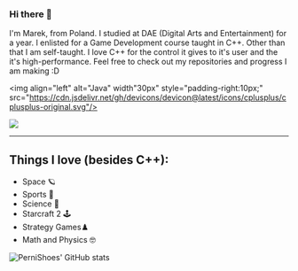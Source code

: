 ### Hi there 👋

I'm Marek, from Poland. I studied at DAE (Digital Arts and Entertainment) for a year. I enlisted for a Game Development course taught in C++. Other than that I am self-taught. 
I love C++ for the control it gives to it's user and the it's high-performance. Feel free to check out my repositories and progress I am making :D

<img align="left" alt="Java" width"30px" style="padding-right:10px;" src="https://cdn.jsdelivr.net/gh/devicons/devicon@latest/icons/cplusplus/cplusplus-original.svg"/>
 
<img src="https://cdn.jsdelivr.net/gh/devicons/devicon@latest/icons/cplusplus/cplusplus-original.svg" />
                   
---

## Things I love (besides C++):
- Space 🪐 
- Sports 👟
- Science 🔬
- Starcraft 2 🕹️
- Strategy Games♟️
- Math and Physics 🤓



![PerniShoes' GitHub stats](https://github-readme-stats.vercel.app/api?username=PerniShoes&show_icons=true&theme=midnight-purple)
